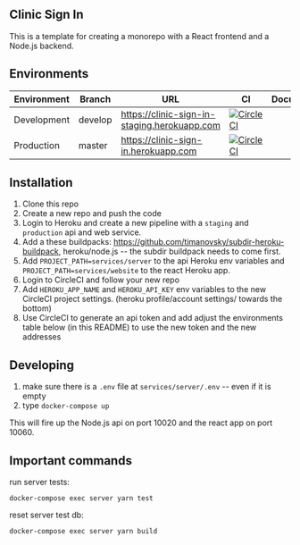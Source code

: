 ## Clinic Sign In

This is a template for creating a monorepo with a React frontend and a Node.js backend.

## Environments

| Environment | Branch  | URL                                             | CI                                                                                                                                                                                                                      | Documentation |
| ----------- | ------- | ----------------------------------------------- | ----------------------------------------------------------------------------------------------------------------------------------------------------------------------------------------------------------------------- | ------------- |
| Development | develop | https://clinic-sign-in-staging.herokuapp.com | [![CircleCI](https://circleci.com/github/zachMcWhirter/clinic-sign-in/develop.svg?style=svg&circle-token=080ef5d623a5bc07e2b4e40f61caae84cf137397)](https://circleci.com/github/zachMcWhirter/clinic-sign-in/tree/develop) |
| Production  | master  | https://clinic-sign-in.herokuapp.com         | [![CircleCI](https://circleci.com/github/zachMcWhirter/clinic-sign-in/tree/master.svg?style=svg&circle-token=080ef5d623a5bc07e2b4e40f61caae84cf137397)](https://circleci.com/github/zachMcWhirter/clinic-sign-in/tree/master)   |  

## Installation

1. Clone this repo
2. Create a new repo and push the code
3. Login to Heroku and create a new pipeline with a `staging` and `production` api and web service.
4. Add a these buildpacks: https://github.com/timanovsky/subdir-heroku-buildpack, heroku/node.js -- the subdir buildpack needs to come first.
5. Add `PROJECT_PATH=services/server` to the api Heroku env variables and `PROJECT_PATH=services/website` to the react Heroku app.
6. Login to CircleCI and follow your new repo
7. Add `HEROKU_APP_NAME` and `HEROKU_API_KEY` env variables to the new CircleCI project settings. (heroku profile/account settings/ towards the bottom)
8. Use CircleCI to generate an api token and add adjust the environments table below (in this README) to use the new token and the new addresses

## Developing

1. make sure there is a `.env` file at `services/server/.env` -- even if it is empty
2. type `docker-compose up`

This will fire up the Node.js api on port 10020 and the react app on port 10060.

## Important commands

run server tests:

```
docker-compose exec server yarn test
```

reset server test db:

```
docker-compose exec server yarn build
```